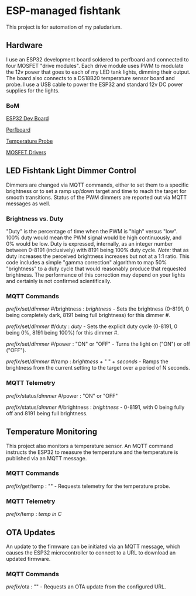 # ESP-managed fishtank

This project is for automation of my paludarium.
## Hardware

I use an ESP32 development board soldered to perfboard and connected to four
MOSFET "drive modules".  Each drive module uses PWM to modulate the 12v power
that goes to each of my LED tank lights, dimming their output. The board also
connects to a DS18B20 temperature sensor board and probe. I use a USB cable to
power the ESP32 and standard 12v DC power supplies for the lights.

### BoM

[ESP32 Dev Board](https://www.amazon.com/dp/B0924G5STN?psc=1&ref=ppx_yo2ov_dt_b_product_details)

[Perfboard](https://www.amazon.com/dp/B072Z7Y19F?psc=1&ref=ppx_yo2ov_dt_b_product_details)

[Temperature Probe](https://www.amazon.com/dp/B09TXP645Y?psc=1&ref=ppx_yo2ov_dt_b_product_details)

[MOSFET Drivers](https://www.amazon.com/dp/B07NWD8W26?ref=ppx_yo2ov_dt_b_product_details&th=1)

## LED Fishtank Light Dimmer Control

Dimmers are changed via MQTT commands, either to set them to a specific
brightness or to set a ramp up/down target and time to reach the target for
smooth transitions. Status of the PWM dimmers are reported out via MQTT
messages as well.

### Brightness vs. Duty

"Duty" is the percentage of time when the PWM is "high" versus "low". 100%
duty would mean the PWM signal would be high continuously, and 0% would be
low. Duty is expressed, internally, as an integer number between 0-8191
(inclusively) with 8191 being 100% duty cycle. _Note:_ that as duty increases
the perceived brightness increases but not at a 1:1 ratio. This code includes
a simple "gamma correction" algorithm to map 50% "brightness" to a duty cycle
that would reasonably produce that requested brightness. The performance
of this correction may depend on your lights and certainly is not
confirmed scientifically.

### MQTT Commands

_prefix_/set/_dimmer #_/brightness : _brightness_ - Sets the brightness (0-8191,
0 being completely dark, 8191 being full brightness) for this dimmer #.

_prefix_/set/_dimmer #_/duty : _duty_ - Sets the explicit duty cycle (0-8191,
0 being 0%, 8191 being 100%) for this dimmer #.

_prefix_/set/_dimmer #_/power : "ON" or "OFF" - Turns the light on ("ON") or off ("OFF").

_prefix_/set/_dimmer #_/ramp : _brightness_ + " " + _seconds_ - Ramps the
brightness from the current setting to the target over a period of N seconds.

### MQTT Telemetry

_prefix_/status/_dimmer #_/power : "ON" or "OFF"

_prefix_/status/_dimmer #_/brightness : _brightness_ - 0-8191, with 0 being
fully off and 8191 being full brightness.

## Temperature Monitoring

This project also monitors a temperature sensor. An MQTT command instructs the
ESP32 to measure the temperature and the temperature is published
via an MQTT message.

### MQTT Commands

_prefix_/get/temp : "" - Requests telemetry for the temperature probe.

### MQTT Telemetry

_prefix_/temp : _temp in C_

## OTA Updates

An update to the firmware can be initiated via an MQTT message, which causes
the ESP32 microcontroller to connect to a URL to download an updated firmware.

### MQTT Commands

_prefix_/ota : "" - Requests an OTA update from the configured URL.
